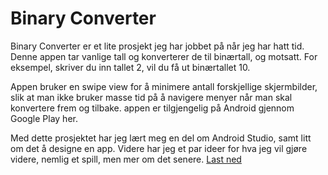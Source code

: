 # Binary Converter
Binary Converter er et lite prosjekt jeg har jobbet på når jeg har hatt tid. Denne appen tar vanlige tall og konverterer de til binærtall, og motsatt. For eksempel, skriver du inn tallet 2, vil du få ut binærtallet 10. 

Appen bruker en swipe view for å minimere antall forskjellige skjermbilder, slik at man ikke bruker masse tid på å navigere menyer når man skal konvertere frem og tilbake. appen er tilgjengelig på Android gjennom Google Play her.

Med dette prosjektet har jeg lært meg en del om Android Studio, samt litt om det å designe en app. Videre har jeg et par ideer for hva jeg vil gjøre videre, nemlig et spill, men mer om det senere.
[Last ned](https://play.google.com/store/apps/details?id=steintokvam.com.binaryconverter)

